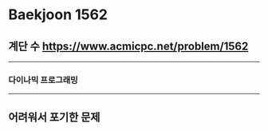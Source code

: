 Baekjoon 1562
=============
계단 수  <https://www.acmicpc.net/problem/1562>
---------------
- - -
### 다이나믹 프로그래밍
- - -
## 어려워서 포기한 문제
